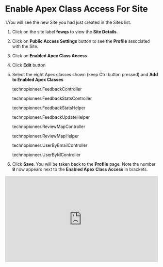 # Enable Apex Class Access For Site

1.You will see the new Site you had just created in the Sites list.
1. Click on the site label **fewqs** to view the **Site Details**. 
1. Click on **Public Access Settings** button to see the **Profile** associated with the Site.
1. Click on **Enabled Apex Class Access**
1. Click **Edit** button
1. Select the eight Apex classes shown (keep Ctrl button pressed) and **Add to Enabled Apex Classes**

	technopioneer.FeedbackController

	technopioneer.FeedbackStatsController

	technopioneer.FeedbackStatsHelper

	technopioneer.FeedbackUpdateHelper

	technopioneer.ReviewMapController

	technopioneer.ReviewMapHelper

	technopioneer.UserByEmailController

	technopioneer.UserByIdController

1. Click **Save**. You will be taken back to the **Profile** page. Note the number **8** now appears next to the **Enabled Apex Class Access** in brackets.

<div style="padding-bottom: 56.25%; position: relative;"><iframe width="100%" height="100%" src="https://www.youtube.com/embed/EjykdPzVltE" frameborder="0" allow="accelerometer; autoplay; encrypted-media; gyroscope; picture-in-picture; fullscreen"  style="position: absolute; top: 0px; left: 0px; width: 100%; height: 100%;"><small>Powered by <a href="https://embed.tube/embed-code-generator/youtube/">youtube embed video</a> generator</small></iframe></div>
